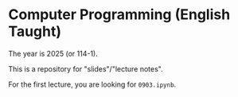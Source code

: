 # Computer Programming (English Taught)

The year is 2025 (or 114-1).

This is a repository for "slides"/"lecture notes".

For the first lecture, you are looking for `0903.ipynb`.
